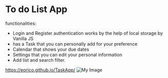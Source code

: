# To do List App
functionalities:
- Login and Register authentication works by the help of local storage by Vanilla JS
- has a Task that you can personally add for your preference
- Calendar that shows your due dates
- Settings that you can edit your personal information
- Add list and search filter.

https://eorico.github.io/TaskApp/
![My Image](https://github.com/Eorico/PortFolioEo/blob/main/TodoApp.png)
